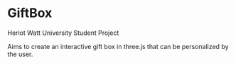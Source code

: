 GiftBox
=======

Heriot Watt University Student Project

Aims to create an interactive gift box in three.js that can be personalized by the user.


